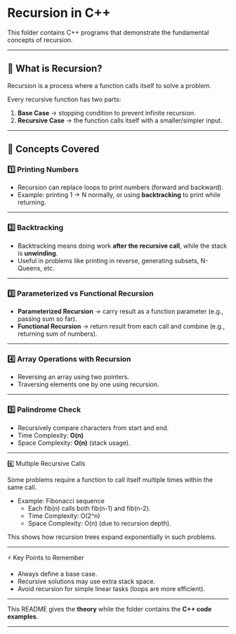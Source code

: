 # Recursion in C++

This folder contains C++ programs that demonstrate the fundamental concepts of recursion.

---

## 📌 What is Recursion?

Recursion is a process where a function calls itself to solve a problem.

Every recursive function has two parts:

1. **Base Case** → stopping condition to prevent infinite recursion.
2. **Recursive Case** → the function calls itself with a smaller/simpler input.

---

## 📘 Concepts Covered

### 1️⃣ Printing Numbers

- Recursion can replace loops to print numbers (forward and backward).
- Example: printing 1 → N normally, or using **backtracking** to print while returning.

---

### 2️⃣ Backtracking

- Backtracking means doing work **after the recursive call**, while the stack is **unwinding**.
- Useful in problems like printing in reverse, generating subsets, N-Queens, etc.

---

### 3️⃣ Parameterized vs Functional Recursion

- **Parameterized Recursion** → carry result as a function parameter (e.g., passing sum so far).
- **Functional Recursion** → return result from each call and combine (e.g., returning sum of numbers).

---

### 4️⃣ Array Operations with Recursion

- Reversing an array using two pointers.
- Traversing elements one by one using recursion.

---

### 5️⃣ Palindrome Check

- Recursively compare characters from start and end.
- Time Complexity: **O(n)**
- Space Complexity: **O(n)** (stack usage).

---

6️⃣ Multiple Recursive Calls

Some problems require a function to call itself multiple times within the same call.

- Example: Fibonacci sequence
  - Each fib(n) calls both fib(n-1) and fib(n-2).
  - Time Complexity: O(2^n)
  - Space Complexity: O(n) (due to recursion depth).

This shows how recursion trees expand exponentially in such problems.

---

⚡ Key Points to Remember

- Always define a base case.
- Recursive solutions may use extra stack space.
- Avoid recursion for simple linear tasks (loops are more efficient).

---

This README gives the **theory** while the folder contains the **C++ code examples**.

---
